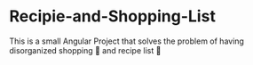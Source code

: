 # Recipie-and-Shopping-List

This is a small Angular Project that solves the problem of having disorganized shopping 🛒 and recipe list 📃 
